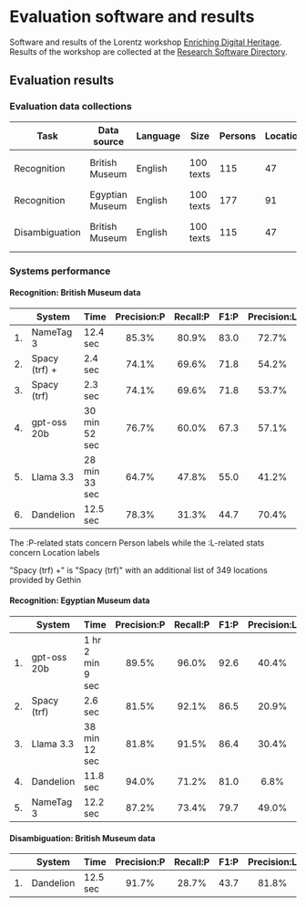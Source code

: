 # Evaluation software and results

Software and results of the Lorentz workshop [Enriching Digital Heritage](https://www.lorentzcenter.nl/enriching-digital-heritage-with-llms-and-linked-open-data.html). Results of the workshop are collected at the [Research Software Directory](https://research-software-directory.org/projects/enriching-digital-heritage-with-llms-and-lod).

## Evaluation results

### Evaluation data collections

| Task | Data source | Language | Size | Persons | Locations | Topic |
| ---- | ----------- | -------- | ---- | ------- | --------- | ----- |
| Recognition | British Museum | English | 100 texts | 115 | 47 | European Renaissance art |
| Recognition | Egyptian Museum | English | 100 texts | 177 | 91 | Ancient Egypt |
| Disambiguation | British Museum | English | 100 texts | 115 | 47 | European Renaissance art |

### Systems performance

#### Recognition: British Museum data

|   | System | Time | Precision:P | Recall:P | F1:P | Precision:L | Recall:L | F1L |
| - | ------ | ---- | :---------: | :------: | :--: | :---------: | :------: | :--: |
| 1. | NameTag 3 | 12.4 sec | 85.3% | 80.9% | 83.0 | 72.7% | 68.1% | 70.3 |
| 2. | Spacy (trf) + | 2.4 sec | 74.1% | 69.6% | 71.8 | 54.2% | 55.3% | 54.7 |
| 3. | Spacy (trf) | 2.3 sec | 74.1% | 69.6% | 71.8 | 53.7% | 46.8% | 50.0 |
| 4. | gpt-oss 20b | 30 min 52 sec | 76.7% | 60.0% | 67.3 | 57.1% | 34.0% | 42.6 |
| 5. | Llama 3.3 | 28 min 33 sec | 64.7% | 47.8% | 55.0 | 41.2% | 29.8% | 34.6 |
| 6. | Dandelion | 12.5 sec | 78.3% | 31.3% | 44.7 | 70.4% | 40.4% | 51.3 |

The :P-related stats concern Person labels while the :L-related stats concern Location labels

"Spacy (trf) +" is "Spacy (trf)" with an additional list of 349 locations provided by Gethin

#### Recognition: Egyptian Museum data

|   | System | Time | Precision:P | Recall:P | F1:P | Precision:L | Recall:L | F1L |
| - | ------ | ---- | :---------: | :------: | :--: | :---------: | :------: | :--: |
| 1. | gpt-oss 20b | 1 hr 2 min 9 sec | 89.5% | 96.0% | 92.6 | 40.4% | 60.4% | 48.4 |
| 2. | Spacy (trf) | 2.6 sec | 81.5% | 92.1% | 86.5 | 20.9% | 20.9% | 20.9 |
| 3. | Llama 3.3 | 38 min 12 sec | 81.8% | 91.5% | 86.4 | 30.4% | 53.8% | 38.8 |
| 4. | Dandelion | 11.8 sec | 94.0% | 71.2% | 81.0 | 6.8% | 13.2% | 9.0 |
| 5. | NameTag 3 | 12.2 sec | 87.2% | 73.4% | 79.7 | 49.0% | 78.0% | 60.2 |

#### Disambiguation: British Museum data

|   | System | Time | Precision:P | Recall:P | F1:P | Precision:L | Recall:L | F1L |
| - | ------ | ---- | :---------: | :------: | :--: | :---------: | :------: | :--: |
| 1. | Dandelion | 12.5 sec | 91.7% | 28.7% | 43.7 | 81.8% | 38.3% | 52.2 |
